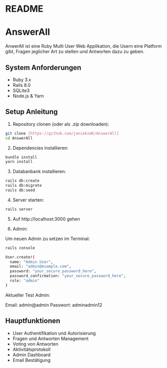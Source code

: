 # README

# AnswerAll

AnwerAll ist eine Ruby Multi User Web Applikation, die Usern eine Platform gibt, Fragen jeglicher Art zu stellen und Antworten dazu zu geben.

## System Anforderungen

- Ruby 3.x
- Rails 8.0
- SQLite3
- Node.js & Yarn

## Setup Anleitung

1. Repository clonen (oder als .zip downloaden):

```bash
git clone [https://github.com/janiekimK/AnswerAll]
cd AnswerAll
```

2. Dependencies installieren:

```bash
bundle install
yarn install
```

3. Databanbank installieren:

```bash
rails db:create
rails db:migrate
rails db:seed
```

4. Server starten:

```bash
rails server
```

5. Auf http://localhost:3000 gehen

6. Admin:

Um neuen Admin zu setzen im Terminal:

```bash
rails console

User.create!(
  name: "Admin User",
  email: "admin@example.com",
  password: "your_secure_password_here",
  password_confirmation: "your_secure_password_here",
  role: "admin"
)
```

Aktueller Test Admin:

Email: admin@admin
Passwort: adminadmin12

## Hauptfunktionen

- User Authentifikation und Autorisierung
- Fragen und Antworten Management
- Voting von Antworten
- Aktivitätsprotokoll
- Admin Dashboard
- Email Bestätigung

